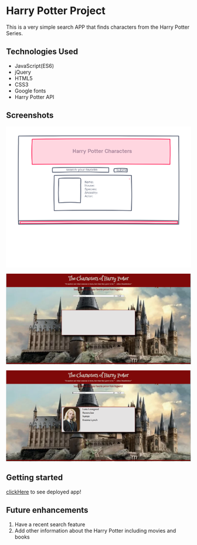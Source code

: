 # Harry Potter Project
This is a very simple search APP that finds characters from the Harry Potter Series.

## Technologies Used
- JavaScript(ES6)
- jQuery
- HTML5
- CSS3
- Google fonts 
- Harry Potter API

## Screenshots 
![wireframe](./wireframe.png)

![Before](./before.png)

![After](./after.png)

## Getting started 
[clickHere](https://harry-potter-project.vercel.app/) to see deployed app!

## Future enhancements 
1. Have a recent search feature
2. Add other information about the Harry Potter including movies and books
